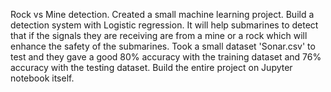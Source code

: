 Rock vs Mine detection.
Created a small machine learning project. 
Build a detection system with Logistic regression. 
It will help submarines to detect that if the signals they are receiving are from a mine or a rock which will enhance the safety of the submarines.
Took a small dataset 'Sonar.csv' to test and they gave a good 80% accuracy with the training dataset and 76% accuracy with the testing dataset.
Build the entire project on Jupyter notebook itself.
